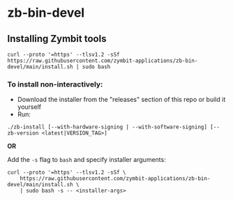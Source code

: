 # zb-bin-devel


## Installing Zymbit tools
```
curl --proto '=https' --tlsv1.2 -sSf https://raw.githubusercontent.com/zymbit-applications/zb-bin-devel/main/install.sh | sudo bash
```

### To install non-interactively:

- Download the installer from the "releases" section of this repo or build it yourself
- Run:
```
./zb-install [--with-hardware-signing | --with-software-signing] [--zb-version <latest|VERSION_TAG>]
```

**OR**

Add the `-s` flag to `bash` and specify installer arguments:
```
curl --proto '=https' --tlsv1.2 -sSf \
    https://raw.githubusercontent.com/zymbit-applications/zb-bin-devel/main/install.sh \
    | sudo bash -s -- <installer-args>
```
